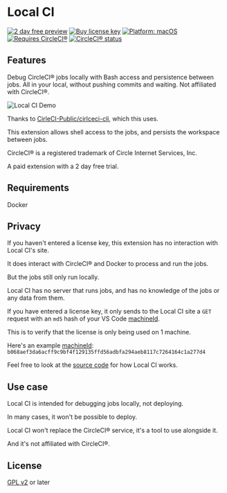 # Local CI

[![2 day free preview](https://badgen.net/badge/trial/2%20day/red)](https://getlocalci.com)
[![Buy license key](https://badgen.net/badge/$/paid/yellow)](https://getlocalci.com)
[![Platform: macOS](https://badgen.net/badge/platform/MacOS/green)](https://getlocalci.come)
[![Requires CircleCI®](https://badgen.net/badge/requires/CircleCI%C2%AE/green)](https://circleci.com)
[![CircleCI® status](https://badgen.net/github/status/getlocalci/local-ci/develop/CircleCI)](https://circleci.com/gh/getlocalci/local-ci)

## Features

Debug CircleCI® jobs locally with Bash access and persistence between jobs. All in your local, without pushing commits and waiting. Not affiliated with CircleCI®.

![Local CI Demo](https://user-images.githubusercontent.com/4063887/132140183-e2b34f96-7e44-4f51-be33-59603c994a18.gif)

Thanks to [CirleCI-Public/cirlceci-cli](https://github.com/circleci-public/circleci-cli), which this uses.

This extension allows shell access to the jobs, and persists the workspace between jobs.

CircleCI® is a registered trademark of Circle Internet Services, Inc.

A paid extension with a 2 day free trial.

## Requirements

Docker

## Privacy

If you haven't entered a license key, this extension has no interaction with Local CI's site.

It does interact with CircleCI® and Docker to process and run the jobs.

But the jobs still only run locally.

Local CI has no server that runs jobs, and has no knowledge of the jobs or any data from them.

If you have entered a license key, it only sends to the Local CI site a `GET` request with an `md5` hash of your VS Code [machineId](https://code.visualstudio.com/api/references/vscode-api#3251).

This is to verify that the license is only being used on 1 machine.

Here's an example [machineId](https://code.visualstudio.com/api/references/vscode-api#3251): `b068aef3da6acff9c9bf4f129135ffd56adbfa294aeb8117c7264164c1a277d4`

Feel free to look at the [source code](https://github.com/getlocalci/local-ci/tree/develop/src) for how Local CI works.

## Use case

Local CI is intended for debugging jobs locally, not deploying.

In many cases, it won't be possible to deploy.

Local CI won't replace the CircleCI® service, it's a tool to use alongside it.

And it's not affiliated with CircleCI®.

## License
[GPL v2](LICENSE) or later
